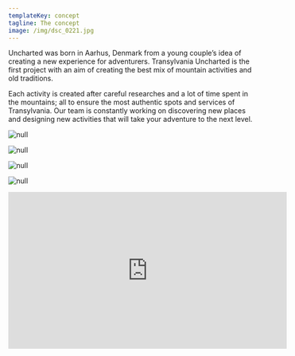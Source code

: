 ```yaml
---
templateKey: concept
tagline: The concept
image: /img/dsc_0221.jpg
---
```

Uncharted was born in Aarhus, Denmark from a young couple’s idea of creating a new experience for adventurers. Transylvania Uncharted is the first project with an aim of creating the best mix of mountain activities and old traditions. 

Each activity is created after careful researches and a lot of time spent in the mountains; all to ensure the most authentic spots and services of Transylvania. Our team is constantly working on discovering new places and designing new activities that will take your adventure to the next level.

![null](/img/1.jpeg)

![null](/img/2.jpeg)

![null](/img/3.jpeg)

![null](/img/4.jpeg)

<iframe width="560" height="315" src="https://www.youtube.com/embed/UwjuwQFpLk4" frameborder="0" allow="autoplay; encrypted-media" allowfullscreen></iframe>
